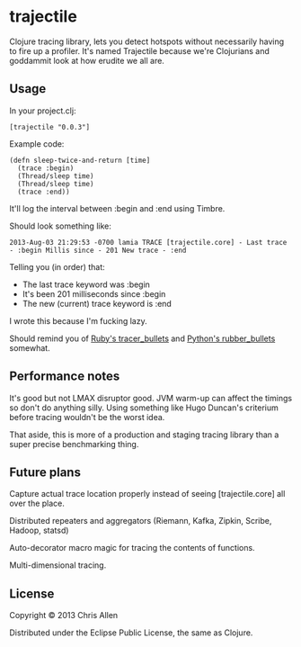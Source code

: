 # trajectile

Clojure tracing library, lets you detect hotspots without necessarily having to fire up a profiler. It's named Trajectile because we're Clojurians and goddammit look at how erudite we all are.

## Usage

In your project.clj:

    [trajectile "0.0.3"]

Example code:

    (defn sleep-twice-and-return [time]
      (trace :begin)
      (Thread/sleep time)
      (Thread/sleep time)
      (trace :end))
It'll log the interval between :begin and :end using Timbre.

Should look something like:

    2013-Aug-03 21:29:53 -0700 lamia TRACE [trajectile.core] - Last trace - :begin Millis since - 201 New trace - :end

Telling you (in order) that:
  * The last trace keyword was :begin
  * It's been 201 milliseconds since :begin
  * The new (current) trace keyword is :end

I wrote this because I'm fucking lazy.

Should remind you of [Ruby's tracer_bullets](https://github.com/n8/tracer_bullets) and [Python's rubber_bullets](https://github.com/bclune/rubber_bullets) somewhat.

## Performance notes

It's good but not LMAX disruptor good. JVM warm-up can affect the timings so don't do anything silly. Using something like Hugo Duncan's criterium before tracing wouldn't be the worst idea.

That aside, this is more of a production and staging tracing library than a super precise benchmarking thing.

## Future plans

Capture actual trace location properly instead of seeing [trajectile.core] all over the place.

Distributed repeaters and aggregators (Riemann, Kafka, Zipkin, Scribe, Hadoop, statsd)

Auto-decorator macro magic for tracing the contents of functions.

Multi-dimensional tracing.

## License

Copyright © 2013 Chris Allen

Distributed under the Eclipse Public License, the same as Clojure.
